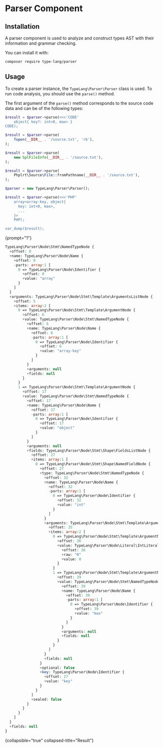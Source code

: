 # Parser Component

## Installation

A parser component is used to analyze and construct types AST with their
information and grammar checking. 

You can install it with:

```bash
composer require type-lang/parser
```

## Usage

To create a parser instance, the `TypeLang\Parser\Parser` class is used.
To run code analysis, you should use the `parse()` method.

<deflist>
<def title="Method signature">

The first argument of the `parse()` method corresponds to the source code data
and can be of the following types:

<tabs>
  <tab title="string">

  ```php
  $result = $parser->parse(<<<'CODE'
      object{ key?: int<0, max> }
  CODE);
  ```
  </tab>
  <tab title="resource (stream)">
  
  ```php
  $result = $parser->parse(
      fopen(__DIR__ . '/source.txt', 'rb'),
  );
  ```
  </tab>
  <tab title="SplFileInfo">

  ```php
  $result = $parser->parse(
      new SplFileInfo(__DIR__ . '/source.txt'),
  );
  ```
  </tab>
  <tab title="ReadableInterface">

  ```php
  $result = $parser->parse(
      Phplrt\Source\File::fromPathname(__DIR__ . '/source.txt'),
  );
  ```
  </tab>
</tabs>
</def>
</deflist>

```php
$parser = new TypeLang\Parser\Parser();

$result = $parser->parse(<<<'PHP'
    array<array-key, object{
      key: int<0, max>,
      ...
    }>
    PHP);

var_dump($result);
```
{prompt="1"}


```php
TypeLang\Parser\Node\Stmt\NamedTypeNode {
  +offset: 0
  +name: TypeLang\Parser\Node\Name {
    +offset: 0
    -parts: array:1 [
      0 => TypeLang\Parser\Node\Identifier {
        +offset: 0
        +value: "array"
      }
    ]
  }
  +arguments: TypeLang\Parser\Node\Stmt\Template\ArgumentsListNode {
    +offset: 5
    +items: array:2 [
      0 => TypeLang\Parser\Node\Stmt\Template\ArgumentNode {
        +offset: 6
        +value: TypeLang\Parser\Node\Stmt\NamedTypeNode {
          +offset: 6
          +name: TypeLang\Parser\Node\Name {
            +offset: 6
            -parts: array:1 [
              0 => TypeLang\Parser\Node\Identifier {
                +offset: 6
                +value: "array-key"
              }
            ]
          }
          +arguments: null
          +fields: null
        }
      }
      1 => TypeLang\Parser\Node\Stmt\Template\ArgumentNode {
        +offset: 17
        +value: TypeLang\Parser\Node\Stmt\NamedTypeNode {
          +offset: 17
          +name: TypeLang\Parser\Node\Name {
            +offset: 17
            -parts: array:1 [
              0 => TypeLang\Parser\Node\Identifier {
                +offset: 17
                +value: "object"
              }
            ]
          }
          +arguments: null
          +fields: TypeLang\Parser\Node\Stmt\Shape\FieldsListNode {
            +offset: 27
            +items: array:1 [
              0 => TypeLang\Parser\Node\Stmt\Shape\NamedFieldNode {
                +offset: 27
                +type: TypeLang\Parser\Node\Stmt\NamedTypeNode {
                  +offset: 32
                  +name: TypeLang\Parser\Node\Name {
                    +offset: 32
                    -parts: array:1 [
                      0 => TypeLang\Parser\Node\Identifier {
                        +offset: 32
                        +value: "int"
                      }
                    ]
                  }
                  +arguments: TypeLang\Parser\Node\Stmt\Template\ArgumentsListNode {
                    +offset: 35
                    +items: array:2 [
                      0 => TypeLang\Parser\Node\Stmt\Template\ArgumentNode {
                        +offset: 36
                        +value: TypeLang\Parser\Node\Literal\IntLiteralNode {
                          +offset: 36
                          +raw: "0"
                          +value: 0
                        }
                      }
                      1 => TypeLang\Parser\Node\Stmt\Template\ArgumentNode {
                        +offset: 39
                        +value: TypeLang\Parser\Node\Stmt\NamedTypeNode {
                          +offset: 39
                          +name: TypeLang\Parser\Node\Name {
                            +offset: 39
                            -parts: array:1 [
                              0 => TypeLang\Parser\Node\Identifier {
                                +offset: 39
                                +value: "max"
                              }
                            ]
                          }
                          +arguments: null
                          +fields: null
                        }
                      }
                    ]
                  }
                  +fields: null
                }
                +optional: false
                +key: TypeLang\Parser\Node\Identifier {
                  +offset: 27
                  +value: "key"
                }
              }
            ]
            +sealed: false
          }
        }
      }
    ]
  }
  +fields: null
}
```
{collapsible="true" collapsed-title="Result"}
